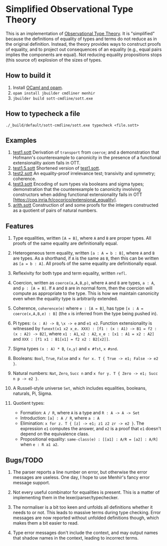 # Simplified Observational Type Theory

This is an implementation
of
[Observational Type Theory](http://strictlypositive.org/obseqnow.pdf). It
is "simplified" because the definitions of equality of types and terms
do not reduce as in the original definition. Instead, the theory
provides ways to construct proofs of equality, and to project out
consequences of an equality (e.g., equal pairs implies the components
are equal). Not reducing equality propositions stops (this source of)
explosion of the sizes of types.

## How to build it

1. Install [OCaml and opam](https://ocaml.org).
2. `opam install jbuilder cmdliner menhir`
3. `jbuilder build sott-cmdline/sott.exe`

## How to typecheck a file

`./_build/default/sott-cmdline/sott.exe typecheck <file.sott>`

## Examples

1. [test1.sott](test1.sott) Derivation of `transport` from `coerce`;
   and a demonstration that Hofmann's counterexample to canonicity in
   the presence of a functional extensionality axiom fails in OTT.
2. [test1.5.sott](test1.5.sott) Shortened version of
   [test1.sott](test1.sott).
3. [test2.sott](test2.sott) An equality-proof irrelevance test;
   transivity and symmetry; coherence.
4. [test3.sott](test3.sott) Encoding of sum types via booleans and
   sigma types; demonstration that the counterexample to canonicity
   involving constructors when adding functional extensionality fails
   in OTT [https://coq.inria.fr/cocorico/extensional_equality].
5. [arith.sott](arith.sott) Construction of and some proofs for the
   integers constructed as a quotient of pairs of natural numbers.

## Features

1. Type equalities, written `[A = B]`, where `A` and `B` are proper
   types. All proofs of the same equality are definitionally equal.

2. Heterogeneous term equality, written `[a : A = b : B]`, where `A`
   and `B` are types. As a shorthand, if `A` is the same as `B`, then
   this can be written as `[a = b : A]`. All proofs of the same
   equality are definitionally equal.

3. Reflexivity for both type and term equality, written `refl`.

3. Coercion, written as `coerce(a,A,B,p)`, where `A` and `B` are
   types, `a : A`, and `p : [A = B]`. If `A` and `B` are in normal
   form, then the coercion will compute as appropriate to the
   type. This is how we maintain canonicity even when the equality
   type is arbitrarily extended.

4. Coherence, `coherence(e)` where `e : [A = B]`, has type `[x : A =
   coerce(x,A,B,e) : B]` (the `x` is inferred from the type being
   pushed in).

5. Pi types: `(x : A) -> B`, `\x -> e` and `e1 e2`. Function
   extensionality is witnessed by `funext(x1 x2 x_e. XXX) : [f1 : (x :
   A1) -> B1 = f2 : (x : A2) -> B2]`, where `x1 : A1`, `x2 : A2`,
   `x_e : [x1 : A1 = x2 : A2]` and `XXX : [f1 x1 : B1[x1] = f2 x2 :
   B2[x2]]`.

6. Sigma types `(x : A) * B`, `(x,y)` and `x #fst`, `x #snd`.

7. Booleans: `Bool`, `True`, `False` and `x for x. T { True
   -> e1; False -> e2 }`.

8. Natural numbers: `Nat`, `Zero`, `Succ n` and `x for y. T
   { Zero -> e1; Succ n p -> e2 }`.

9. A Russell-style universe `Set`, which includes equalities,
   booleans, naturals, Pi, Sigma.
   
10. Quotient types:
    - Formation: `A / R`, where `A` is a type and `R : A -> A -> Set`
    - Introduction: `[a] : A / R`, where `a : A`
    - Elimination: `x for z. T { [z] -> e1; z1 z2 zr -> e2
      }`. The expression `e1` computes the answer, and `e2` is a proof
      that `e1` doesn't depend on the equivalence class.
    - Propositional equality: `same-class(e) : [[a1] : A/R = [a2] :
      A/R]` when `e : R a1 a2`.

## Bugs/TODO

1. The parser reports a line number on error, but otherwise the error
   messages are useless. One day, I hope to use Menhir's fancy error
   message support.

2. Not every useful combinator for equalities is present. This is a
   matter of implementing them in the lexer/parser/typechecker.

3. The normaliser is a bit too keen and unfolds all definitions
   whether it needs to or not. This leads to massive terms during type
   checking. Error messages are now reported without unfolded
   definitions though, which makes them a bit easier to read.

4. Type error messages don't include the context, and may output names
   that shadow names in the context, leading to incorrect terms.
